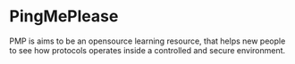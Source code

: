 # PingMePlease
PMP is aims to be an opensource learning resource, that helps new people to see how protocols operates inside a controlled and secure environment.
